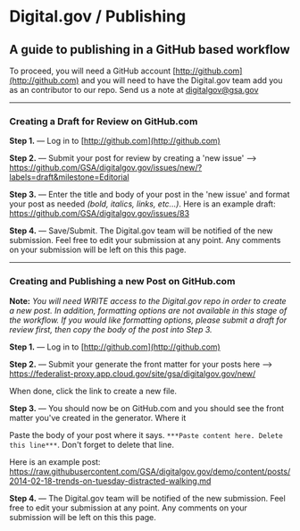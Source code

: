# Digital.gov / Publishing

## A guide to publishing in a GitHub based workflow


To proceed, you will need a GitHub account [http://github.com](http://github.com) and you will need to have the Digital.gov team add you as an contributor to our repo. Send us a note at [digitalgov@gsa.gov](mailto:digitalgov@gsa.gov)

- - -
### Creating a Draft for Review on GitHub.com

**Step 1.** — Log in to [http://github.com](http://github.com)

**Step 2.** — Submit your post for review by creating a 'new issue' --> https://github.com/GSA/digitalgov.gov/issues/new/?labels=draft&milestone=Editorial

**Step 3.** — Enter the title and body of your post in the 'new issue' and format your post as needed _(bold, italics, links, etc...)_. Here is an example draft: https://github.com/GSA/digitalgov.gov/issues/83

**Step 4.** — Save/Submit. The Digital.gov team will be notified of the new submission. Feel free to edit your submission at any point. Any comments on your submission will be left on this this page.


- - -
### Creating and Publishing a new Post on GitHub.com

**Note:** _You will need WRITE access to the Digital.gov repo in order to create a new post. In addition, formatting options are not available in this stage of the workflow. If you would like formatting options, please submit a draft for review first, then copy the body of the post into Step 3._

**Step 1.** — Log in to [http://github.com](http://github.com)

**Step 2.** — Submit your generate the front matter for your posts here --> https://federalist-proxy.app.cloud.gov/site/gsa/digitalgov.gov/new/

When done, click the link to create a new file.

**Step 3.** — You should now be on GitHub.com and you should see the front matter you've created in the generator. Where it

Paste the body of your post where it says. `***Paste content here. Delete this line***`. Don't forget to delete that line.

Here is an example post: https://raw.githubusercontent.com/GSA/digitalgov.gov/demo/content/posts/2014-02-18-trends-on-tuesday-distracted-walking.md

**Step 4.** — The Digital.gov team will be notified of the new submission. Feel free to edit your submission at any point. Any comments on your submission will be left on this this page.
